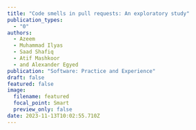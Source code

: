 ```yaml
---
title: "Code smells in pull requests: An exploratory study"
publication_types:
  - "0"
authors:
  - Azeem
  - Muhammad Ilyas
  - Saad Shafiq
  - Atif Mashkoor
  - and Alexander Egyed
publication: "Software: Practice and Experience"
draft: false
featured: false
image:
  filename: featured
  focal_point: Smart
  preview_only: false
date: 2023-11-13T10:02:55.710Z
---
```

